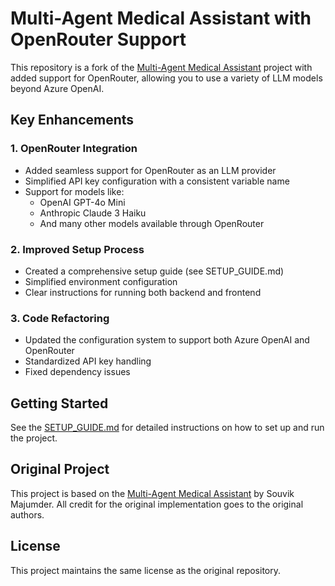 # Multi-Agent Medical Assistant with OpenRouter Support

This repository is a fork of the [Multi-Agent Medical Assistant](https://github.com/souvikmajumder26/Multi-Agent-Medical-Assistant) project with added support for OpenRouter, allowing you to use a variety of LLM models beyond Azure OpenAI.

## Key Enhancements

### 1. OpenRouter Integration
- Added seamless support for OpenRouter as an LLM provider
- Simplified API key configuration with a consistent variable name
- Support for models like:
  - OpenAI GPT-4o Mini
  - Anthropic Claude 3 Haiku
  - And many other models available through OpenRouter

### 2. Improved Setup Process
- Created a comprehensive setup guide (see SETUP_GUIDE.md)
- Simplified environment configuration
- Clear instructions for running both backend and frontend

### 3. Code Refactoring
- Updated the configuration system to support both Azure OpenAI and OpenRouter
- Standardized API key handling
- Fixed dependency issues

## Getting Started

See the [SETUP_GUIDE.md](SETUP_GUIDE.md) for detailed instructions on how to set up and run the project.

## Original Project

This project is based on the [Multi-Agent Medical Assistant](https://github.com/souvikmajumder26/Multi-Agent-Medical-Assistant) by Souvik Majumder. All credit for the original implementation goes to the original authors.

## License

This project maintains the same license as the original repository.
